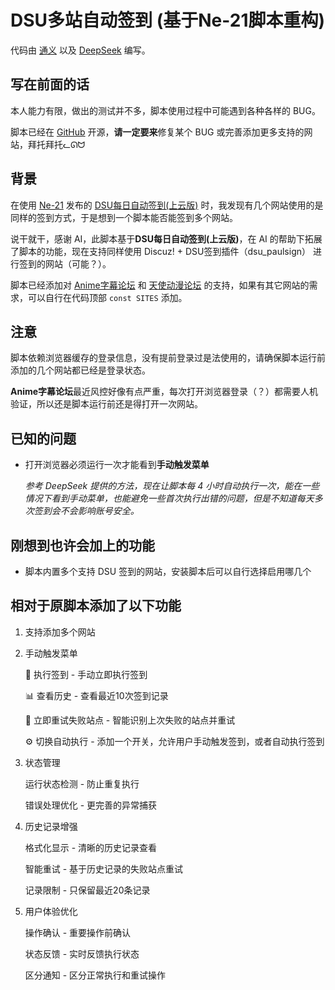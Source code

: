 # DSU多站自动签到 (基于Ne-21脚本重构)

代码由 [通义](https://www.tongyi.com/) 以及 [DeepSeek](https://chat.deepseek.com/) 编写。

## 写在前面的话

本人能力有限，做出的测试并不多，脚本使用过程中可能遇到各种各样的 BUG。

脚本已经在 [GitHub](https://github.com/little3tar/discuz-dsu-checkin) 开源，**请一定要来**修复某个 BUG 或完善添加更多支持的网站，拜托拜托ᓚᘏᗢ

## 背景

在使用 [Ne-21](https://scriptcat.org/zh-CN/users/227) 发布的 [DSU每日自动签到(上云版)](https://scriptcat.org/zh-CN/script-show-page/332) 时，我发现有几个网站使用的是同样的签到方式，于是想到一个脚本能否能签到多个网站。

说干就干，感谢 AI，此脚本基于**DSU每日自动签到(上云版)**，在 AI 的帮助下拓展了脚本的功能，现在支持同样使用 Discuz! + DSU签到插件（dsu_paulsign） 进行签到的网站（可能？）。

脚本已经添加对 [Anime字幕论坛](https://bbs.acgrip.com/) 和 [天使动漫论坛](https://www.tsdm39.com/forum.php) 的支持，如果有其它网站的需求，可以自行在代码顶部 `const SITES` 添加。

## 注意

脚本依赖浏览器缓存的登录信息，没有提前登录过是法使用的，请确保脚本运行前添加的几个网站都已经是登录状态。

**Anime字幕论坛**最近风控好像有点严重，每次打开浏览器登录（？）都需要人机验证，所以还是脚本运行前还是得打开一次网站。

## 已知的问题

- 打开浏览器必须运行一次才能看到**手动触发菜单**

    _参考 DeepSeek 提供的方法，现在让脚本每 4 小时自动执行一次，能在一些情况下看到手动菜单，也能避免一些首次执行出错的问题，但是不知道每天多次签到会不会影响账号安全。_

## 刚想到也许会加上的功能

- 脚本内置多个支持 DSU 签到的网站，安装脚本后可以自行选择启用哪几个

## 相对于原脚本添加了以下功能

1. 支持添加多个网站

1. 手动触发菜单

    🚀 执行签到 - 手动立即执行签到

    📊 查看历史 - 查看最近10次签到记录

    🔄 立即重试失败站点 - 智能识别上次失败的站点并重试

    ⚙️ 切换自动执行 - 添加一个开关，允许用户手动触发签到，或者自动执行签到

1. 状态管理

    运行状态检测 - 防止重复执行

    错误处理优化 - 更完善的异常捕获

1. 历史记录增强

    格式化显示 - 清晰的历史记录查看

    智能重试 - 基于历史记录的失败站点重试

    记录限制 - 只保留最近20条记录

1. 用户体验优化

    操作确认 - 重要操作前确认

    状态反馈 - 实时反馈执行状态

    区分通知 - 区分正常执行和重试操作
